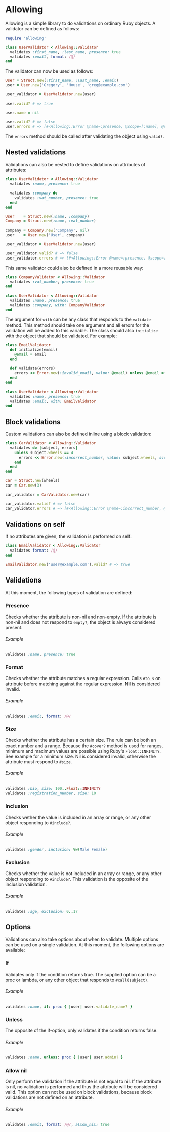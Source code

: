 # Allowing

Allowing is a simple library to do validations on ordinary Ruby objects. A validator can be defined as follows:

```ruby
require 'allowing'

class UserValidator < Allowing::Validator
  validates :first_name, :last_name, presence: true
  validates :email, format: /@/
end
```

The validator can now be used as follows:

```ruby
User = Struct.new(:first_name, :last_name, :email)
user = User.new('Gregory', 'House', 'greg@example.com')

user_validator = UserValidator.new(user)

user.valid? # => true

user.name = nil

user.valid? # => false
user.errors # => [#<Allowing::Error @name=:presence, @scope=[:name], @value=nil, @validation=...>]
```

The `errors` method should be called after validating the object using `valid?`.

## Nested validations

Validations can also be nested to define validations on attributes of attributes:

```ruby
class UserValidator < Allowing::Validator
  validates :name, presence: true

  validates :company do
    validates :vat_number, presence: true
  end
end

User    = Struct.new(:name, :company)
Company = Struct.new(:name, :vat_number)

company = Company.new('Company', nil)
user    = User.new('User', company)

user_validator = UserValidator.new(user)

user_validator.valid? # => false
user_validator.errors # => [#<Allowing::Error @name=:presence, @scope=[:company, :vat_number], @value=nil @validation=...>]
```

This same validator could also be defined in a more reusable way:

```ruby
class CompanyValidator < Allowing::Validator
  validates :vat_number, presence: true
end

class UserValidator < Allowing::Validator
  validates :name, presence: true
  validates :company, with: CompanyValidator
end
```

The argument for `with` can be any class that responds to the `validate` method. This method should take one argument and all errors for the validation will be added to this variable. The class should also `initialize` with the object that should be validated. For example:

```ruby
class EmailValidator
  def initialize(email)
    @email = email
  end 

  def validate(errors)
    errors << Error.new(:invalid_email, value: @email) unless @email =~ /@/
  end
end

class UserValidator < Allowing::Validator
  validates :name, presence: true
  validates :email, with: EmailValidator
end
```

## Block validations

Custom validations can also be defined inline using a block validation:

```ruby
class CarValidator < Allowing::Validator
  validates do |subject, errors|
    unless subject.wheels == 4
      errors << Error.new(:incorrect_number, value: subject.wheels, scope: :wheels)
    end
  end
end

Car = Struct.new(wheels)
car = Car.new(3)

car_validator = CarValidator.new(car)

car_validator.valid? # => false
car_validator.errors # => [#<Allowing::Error @name=:incorrect_number, @scope=[:wheels], @value=3, @validation=...>]
```

## Validations on self

If no attributes are given, the validation is performed on self:

```ruby
class EmailValidator < Allowing::Validator
  validates format: /@/
end

EmailValidator.new('user@example.com').valid? # => true
```

## Validations

At this moment, the following types of validation are defined:

### Presence 

Checks whether the attribute is non-nil and non-empty. If the attribute is non-nil and does not respond to `empty?`, the object is always considered present.

###### Example

```ruby
validates :name, presence: true
```

### Format

Checks whether the attribute matches a regular expression. Calls `#to_s` on attribute before matching against the regular expression. Nil is considered invalid.

###### Example

```ruby
validates :email, format: /@/
```

### Size

Checks whether the attribute has a certain size. The rule can be both an exact number and a range. Because the `#cover?` method is used for ranges, minimum and maximum values are possible using Ruby's `Float::INFINITY`. See example for a minimum size. Nil is considered invalid, otherwise the attribute must respond to `#size`.

###### Example

```ruby
validates :bio, size: 100..Float::INFINITY
validates :registration_number, size: 10
```


### Inclusion

Checks wether the value is included in an array or range, or any other object responding to `#include?`.

###### Example

```ruby
validates :gender, inclusion: %w(Male Female)
```


### Exclusion

Checks whether the value is not included in an array or range, or any other object responding to `#include?`. This validation is the opposite of the inclusion validation.

###### Example

```ruby
validates :age, exclusion: 0..17
```

## Options

Validations can also take options about when to validate. Multiple options can be used on a single validation. At this moment, the following options are available:

### If

Validates only if the condition returns true. The supplied option can be a proc or lambda, or any other object that responds to `#call(subject)`.

###### Example

```ruby
validates :name, if: proc { |user| user.validate_name? }
```

### Unless

The opposite of the if-option, only validates if the condition returns false.

###### Example

```ruby
validates :name, unless: proc { |user| user.admin? }
```

### Allow nil

Only perform the validation if the attribute is not equal to nil. If the attribute is nil, no validation is performed and thus the attribute will be considered valid. This option can not be used on block validations, because block validations are not defined on an attribute.

###### Example

```ruby
validates :email, format: /@/, allow_nil: true
```
